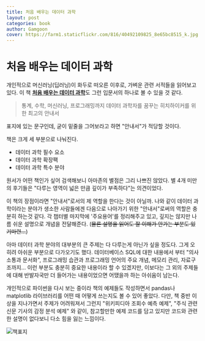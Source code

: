 ```yaml
---
title: 처음 배우는 데이터 과학
layout: post
categories: book
author: Gamgoon
cover: https://farm1.staticflickr.com/816/40492109825_8e65bc8515_k.jpg
---
```

# 처음 배우는 데이터 과학

개인적으로 머신러닝(딥러닝)이 화두로 떠오른 이후로, 가벼운 관련 서적들을 읽어보고 있다. 이 책 [**처음 배우는 데이터 과학**](http://www.aladin.co.kr/shop/wproduct.aspx?ItemId=133649323)도 그런 입문서의 하나로 볼 수 있을 것 같다.

> 통계, 수학, 머신러닝, 프로그래밍까지 데이터 과학자를 꿈꾸는 히치하이커를 위한 최고의 안내서

표지에 있는 문구인데, 굳이 밑줄을 그어보라고 하면 "안내서"가 적당할 것이다.

책은 크게 세 부분으로 나눠진다.

- 데이터 과학 필수 요소
- 데이터 과학 확장팩
- 데이터 과학 특수 분야

원서가 어떤 책인가 싶어 검색해보니 아마존의 별점은 그리 나쁘진 않았다. 별 4개 미만의 후기들은 "다루는 영역이 넓은 만큼 깊이가 부족하다"는 의견이었다.

이 책의 장점이라면 "안내서"로서의 제 역할을 한다는 것이 아닐까. 나와 같이 데이터 과학이라는 분야가 생소한 사람들에겐 다음으로 나아가기 위한 "안내서"로써의 역할은 충분히 하는것 같다. 각 챕터별 마지막에 '주요용어'를 정리해주고 있고, 깊지는 않지만 나름 쉬운 설명으로 개념을 전달해준다. (~~물론 설명을 읽어도 잘 이해가 안가는 부분도 있기마련...~~)

아마 데이터 과학 분야의 대부분의 큰 주제는 다 다루는게 아닌가 싶을 정도다. 그게 오히려 아쉬운 부분으로 다가오기도 했다. 데이터베이스 SQL에 대한 내용에서 부터 "의사소통과 문서화", 프로그래밍 습관과 프로그래밍 언어의 주요 개념, 메모리 관리, 자료구조까지... 이런 부분도 충분히 중요한 내용이라 할 수 있겠지만, 이보다는 그 외의 주제들에 대해 반발자국만 더 들어가는 내용이었으면 어땠을까 하는 아쉬움이 남는다. 

개인적으로 파이썬을 다시 보는 중이라 책의 예제들도 작성하면서 pandas나 matplotlib 라이브러리를 어떤 때 어떻게 쓰는지도 볼 수 있어 좋았다. 다만, 책 중반 이상을 지나가면서 주제가 어려워져서 그런지 "위키피디아 조회수 예측 예제", "주식 관련 신문 기사의 감정 분석 예제" 와 같이, 참고할만한 예제 코드를 담고 있지만 코드와 관련한 설명이 없다보니 다소 힘을 잃는 느낌이다.

![책표지](https://farm1.staticflickr.com/816/40492109825_8e65bc8515_k.jpg)